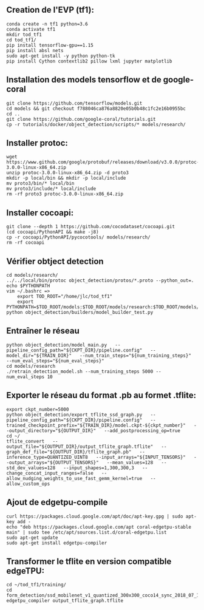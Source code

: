 ## Creation de l'EVP (tf1):


	conda create -n tf1 python=3.6
	conda activate tf1
	mkdir tod_tf1
	cd tod_tf1/
	pip install tensorflow-gpu==1.15
	pip install absl nets
	sudo apt-get install -y python python-tk
	pip install Cython contextlib2 pillow lxml jupyter matplotlib


## Installation des models tensorflow et de google-coral
	git clone https://github.com/tensorflow/models.git
	cd models && git checkout f788046ca876a8820e05b0b48c1fc2e16b0955bc
	cd ..
	git clone https://github.com/google-coral/tutorials.git
	cp -r tutorials/docker/object_detection/scripts/* models/research/

## Installer protoc:

	wget https://www.github.com/google/protobuf/releases/download/v3.0.0/protoc-3.0.0-linux-x86_64.zip
	unzip protoc-3.0.0-linux-x86_64.zip -d proto3
	mkdir -p local/bin && mkdir -p local/include
	mv proto3/bin/* local/bin
	mv proto3/include/* local/include
	rm -rf proto3 protoc-3.0.0-linux-x86_64.zip

## Installer cocoapi:

	git clone --depth 1 https://github.com/cocodataset/cocoapi.git
	(cd cocoapi/PythonAPI && make -j8)
	cp -r cocoapi/PythonAPI/pycocotools/ models/research/
	rm -rf cocoapi

## Vérifier obtject detection 

	cd models/research/
	../../local/bin/protoc object_detection/protos/*.proto --python_out=.
	echo $PYTHONPATH
	vim ~/.bashrc =>
		export TOD_ROOT="/home/jlc/tod_tf1"
		export PYTHONPATH=$TOD_ROOT/models:$TOD_ROOT/models/research:$TOD_ROOT/models/research/slim:$PYTHONPATH
	python object_detection/builders/model_builder_test.py

## Entraîner le réseau

	python object_detection/model_main.py   --pipeline_config_path="${CKPT_DIR}/pipeline.config"   --model_dir="${TRAIN_DIR}"   --num_train_steps="${num_training_steps}"   --num_eval_steps="${num_eval_steps}"
	cd models/research
	./retrain_detection_model.sh --num_training_steps 5000 --num_eval_steps 10

## Exporter le réseau du format .pb au formet .tflite:
	export ckpt_number=5000
	python object_detection/export_tflite_ssd_graph.py   --pipeline_config_path="${CKPT_DIR}/pipeline.config"   --trained_checkpoint_prefix="${TRAIN_DIR}/model.ckpt-${ckpt_number}"   --output_directory="${OUTPUT_DIR}"   --add_postprocessing_op=true
	cd ~/
	tflite_convert   --output_file="${OUTPUT_DIR}/output_tflite_graph.tflite"   --graph_def_file="${OUTPUT_DIR}/tflite_graph.pb"   --inference_type=QUANTIZED_UINT8   --input_arrays="${INPUT_TENSORS}"   --output_arrays="${OUTPUT_TENSORS}"   --mean_values=128   --std_dev_values=128   --input_shapes=1,300,300,3   --change_concat_input_ranges=false   --allow_nudging_weights_to_use_fast_gemm_kernel=true   --allow_custom_ops

## Ajout de edgetpu-compile

	curl https://packages.cloud.google.com/apt/doc/apt-key.gpg | sudo apt-key add -
	echo "deb https://packages.cloud.google.com/apt coral-edgetpu-stable main" | sudo tee /etc/apt/sources.list.d/coral-edgetpu.list
	sudo apt-get update
	sudo apt-get install edgetpu-compiler

## Transformer le tflite en version compatible edgeTPU:

	cd ~/tod_tf1/training/
	cd form_detection/ssd_mobilenet_v1_quantized_300x300_coco14_sync_2018_07_18/tflite/
	edgetpu_compiler output_tflite_graph.tflite

